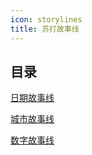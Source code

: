 ```yaml
---
icon: storylines
title: 苏打故事线
---
```


## 目录

[<VPIcon icon="date-30" /> 日期故事线](date)

[<VPIcon icon="city" /> 城市故事线](city)

[<VPIcon icon="number" /> 数字故事线](number)
